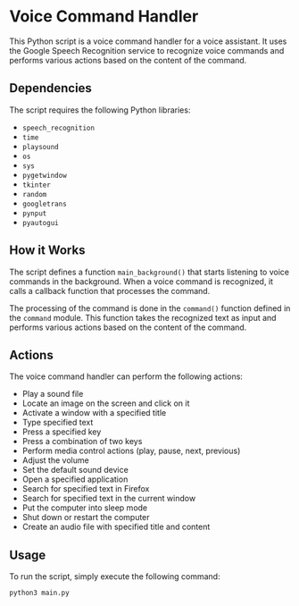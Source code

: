 # Voice Command Handler

This Python script is a voice command handler for a voice assistant. It uses the Google Speech Recognition service to recognize voice commands and performs various actions based on the content of the command.

## Dependencies

The script requires the following Python libraries:

- `speech_recognition`
- `time`
- `playsound`
- `os`
- `sys`
- `pygetwindow`
- `tkinter`
- `random`
- `googletrans`
- `pynput`
- `pyautogui`

## How it Works

The script defines a function `main_background()` that starts listening to voice commands in the background. When a voice command is recognized, it calls a callback function that processes the command.

The processing of the command is done in the `command()` function defined in the `command` module. This function takes the recognized text as input and performs various actions based on the content of the command.

## Actions

The voice command handler can perform the following actions:

- Play a sound file
- Locate an image on the screen and click on it
- Activate a window with a specified title
- Type specified text
- Press a specified key
- Press a combination of two keys
- Perform media control actions (play, pause, next, previous)
- Adjust the volume
- Set the default sound device
- Open a specified application
- Search for specified text in Firefox
- Search for specified text in the current window
- Put the computer into sleep mode
- Shut down or restart the computer
- Create an audio file with specified title and content

## Usage

To run the script, simply execute the following command:

```bash
python3 main.py
